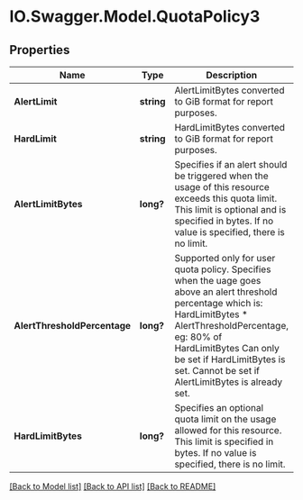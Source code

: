 # IO.Swagger.Model.QuotaPolicy3
## Properties

Name | Type | Description | Notes
------------ | ------------- | ------------- | -------------
**AlertLimit** | **string** | AlertLimitBytes converted to GiB format for report purposes. | [optional] 
**HardLimit** | **string** | HardLimitBytes converted to GiB format for report purposes. | [optional] 
**AlertLimitBytes** | **long?** | Specifies if an alert should be triggered when the usage of this resource exceeds this quota limit. This limit is optional and is specified in bytes. If no value is specified, there is no limit. | [optional] 
**AlertThresholdPercentage** | **long?** | Supported only for user quota policy. Specifies when the uage goes above an alert threshold percentage which is: HardLimitBytes * AlertThresholdPercentage, eg: 80% of HardLimitBytes Can only be set if HardLimitBytes is set. Cannot be set if AlertLimitBytes is already set. | [optional] 
**HardLimitBytes** | **long?** | Specifies an optional quota limit on the usage allowed for this resource. This limit is specified in bytes. If no value is specified, there is no limit. | [optional] 

[[Back to Model list]](../README.md#documentation-for-models) [[Back to API list]](../README.md#documentation-for-api-endpoints) [[Back to README]](../README.md)

